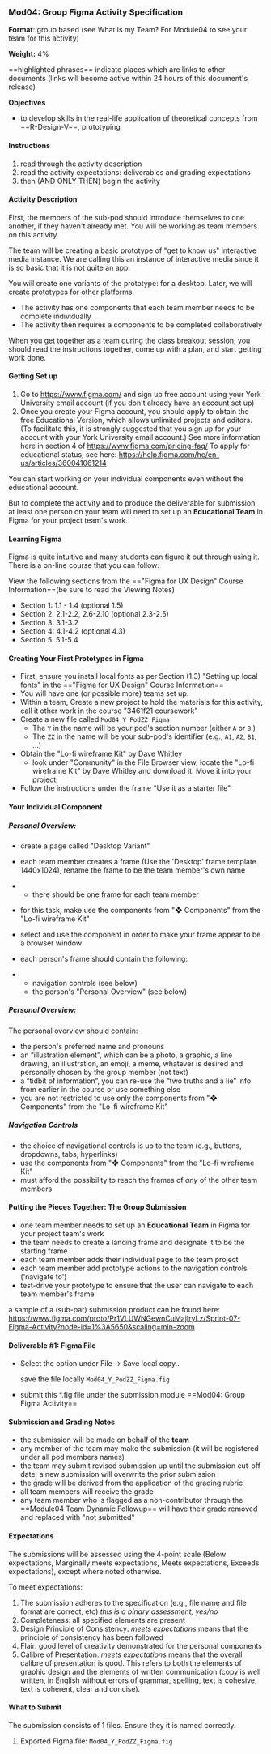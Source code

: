 ### Mod04: Group Figma Activity Specification

**Format**: group based (see What is my Team? For Module04 to see your team for this activity) 

**Weight:** 4% 

==highlighted phrases== indicate places which are links to other documents (links will become active within 24 hours of this document's release)

**Objectives**

- to develop skills in the real-life application of theoretical concepts from ==R-Design-V==, prototyping

#### Instructions

1. read through the activity description
2. read the activity expectations: deliverables and grading expectations
3. then (AND ONLY THEN) begin the activity

#### Activity Description

First, the members of the sub-pod should introduce themselves to one another, if they haven't already met.  You will be working as team members on this activity.

The team will be creating a basic prototype of "get to know us" interactive media instance.  We are calling this an instance of interactive media since it is so basic that it is not quite an app.

You will create one variants of the prototype: for a desktop.  Later, we will create prototypes for other platforms.

- The activity has one components that each team member needs to be complete individually
- The activity then requires a components to be completed collaboratively

When you get together as a team during the class breakout session, you should read the instructions together, come up with a plan, and start getting work done.

#### Getting Set up

1. Go to https://www.figma.com/ and sign up free account using your York University email account (if you don't already have an account set up)
2. Once you create your Figma account, you should apply to obtain the free Educational Version, which allows unlimited projects and editors. (To facilitate this, it is strongly suggested that you sign up for your account with your York University email account.)  See more information here in section 4 of https://www.figma.com/pricing-faq/
   To apply for educational status, see here: https://help.figma.com/hc/en-us/articles/360041061214

You can start working on your individual components even without the educational account.

But to complete the activity and to produce the deliverable for submission, at least one person on your  team will need to set up an **Educational Team** in Figma for your project team's work.

#### Learning Figma

Figma is quite intuitive and many students can figure it out through using it.  There is a on-line course that you can follow:

View the following sections from the  =="Figma for UX Design" Course Information==(be sure to read the Viewing Notes)

- Section 1: 1.1 - 1.4 (optional 1.5)
- Section 2: 2.1-2.2, 2.6-2.10 (optional 2.3-2.5)
- Section 3: 3.1-3.2
- Section 4: 4.1-4.2 (optional 4.3)
- Section 5: 5.1-5.4

#### Creating Your First Prototypes in Figma

- First, ensure you install local fonts as per Section (1.3) "Setting up local fonts" in the =="Figma for UX Design" Course Information==
- You will have one (or possible more) teams set up.  
- Within a team, Create a new project to hold the materials for this activity, call it   other work in the course "3461f21 coursework"
- Create a new file called  `Mod04_Y_PodZZ_Figma`
  - The `Y` in the name will be your pod's section number (either  `A` or  `B` )
  - The `ZZ` in the name will be your sub-pod's identifier (e.g., `A1`, `A2`, `B1`, ...) 
- Obtain the "Lo-fi wireframe Kit" by Dave Whitley 
  - look under  "Community" in the File Browser view, locate the "Lo-fi wireframe Kit"  by Dave Whitley and download it. Move it into your project. 
- Follow the instructions under the frame "Use it as a starter file"

#### Your Individual Component

##### Personal Overview:  

- create a page called "Desktop Variant"

- each team member creates a frame (Use the 'Desktop' frame template 1440x1024), rename the frame to be the team member's own name

- - there should be one frame for each team member

- for this task, make use the components from "❖ Components" from the "Lo-fi wireframe Kit" 

- select and use the component in order to make your frame appear to be a browser window

- each person's frame should contain the following:

- - navigation controls (see below)
  - the person's "Personal Overview" (see below)

##### Personal Overview:  

The personal overview should contain:

- the person's preferred name and pronouns
- an “illustration element”, which can be a photo, a graphic, a  line drawing, an illustration, an emoji, a meme, whatever is desired and personally chosen by the group member (not text)    
- a “tidbit of information”, you can re-use the “two truths and a lie” info from earlier in the course or use something else
- you are not restricted to use only the components from "❖ Components" from the "Lo-fi wireframe Kit"

##### Navigation Controls

- the choice of navigational controls is up to the team (e.g., buttons, dropdowns, tabs, hyperlinks)
- use the components from "❖ Components" from the "Lo-fi wireframe Kit"
- must afford the possibility to reach the frames of *any* of the other team members

#### Putting the Pieces Together: The Group Submission

- one team member needs to set up an **Educational Team** in Figma for your project team's work
- the team needs to create a landing frame and designate it to be the starting frame
- each team member adds their individual page to the team project
- each team member add prototype actions to the navigation controls ('navigate to')
- test-drive your prototype to ensure that the user can navigate to each team member's frame

a sample of a (sub-par) submission product can be found here: https://www.figma.com/proto/Pr1VLUWNGewnCuMajIryLz/Sprint-07-Figma-Activity?node-id=1%3A5650&scaling=min-zoom

#### Deliverable #1: Figma File

- Select the option under File -> Save local copy..

  save the file locally `Mod04_Y_PodZZ_Figma.fig`

- submit this *.fig file under the submission module ==Mod04: Group Figma Activity==

#### Submission and Grading Notes

- the submission will be made on behalf of the **team**
- any member of the team may make the submission (it will be registered under all pod members names)
- the team may submit revised submission up until the submission cut-off date; a new submission will overwrite the prior submission
- the grade will be derived from the application of the grading rubric
- all team members will receive the grade
- any team member who is flagged as a non-contributor through the ==Module04 Team Dynamic Followup== will have their grade removed and replaced with "not submitted" 



#### Expectations

The submissions will be assessed using the 4-point scale (Below expectations, Marginally meets expectations, Meets expectations, Exceeds expectations), except where noted otherwise.

To meet expectations:

1. The submission adheres to the specification (e.g., file name and file format are correct, etc) *this is a binary assessment, yes/no*
2. Completeness: all specified elements are present
3. Design Principle of Consistency: *meets expectations* means that the principle of consistency has been followed
4. Flair: good level of creativity demonstrated for the personal components
5. Calibre of Presentation: *meets expectations* means that the overall calibre of presentation is good.  This refers to both the elements of graphic design and the elements of written communication (copy is well written, in English without errors of grammar, spelling, text is cohesive, text is coherent, clear and concise).

#### What to Submit

The submission consists of 1 files.  Ensure they it is named correctly.

1. Exported Figma file: `Mod04_Y_PodZZ_Figma.fig`

   



